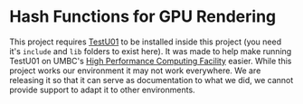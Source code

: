 Hash Functions for GPU Rendering
================================

This project requires [TestU01](http://simul.iro.umontreal.ca/testu01/tu01.html) to be installed inside this project (you need it's `include` and `lib` folders to exist here). It was made to help make running TestU01 on UMBC's [High Performance Computing Facility](https://hpcf.umbc.edu/) easier. While this project works our environment it may not work everywhere. We are releasing it so that it can serve as documentation to what we did, we cannot provide support to adapt it to other environments.

